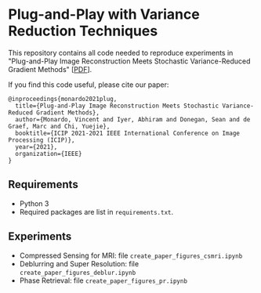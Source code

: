 # Plug-and-Play with Variance Reduction Techniques

This repository contains all code needed to reproduce experiments in "Plug-and-Play Image Reconstruction Meets Stochastic Variance-Reduced Gradient Methods" [[PDF](https://users.ece.cmu.edu/~yuejiec/papers/PnPSVRG_icip2021.pdf)].

If you find this code useful, please cite our paper:
```
@inproceedings{monardo2021plug,
  title={Plug-and-Play Image Reconstruction Meets Stochastic Variance-Reduced Gradient Methods},
  author={Monardo, Vincent and Iyer, Abhiram and Donegan, Sean and de Graef, Marc and Chi, Yuejie},
  booktitle={ICIP 2021-2021 IEEE International Conference on Image Processing (ICIP)},
  year={2021},
  organization={IEEE}
}
```

## Requirements

- Python 3
- Required packages are list in ``requirements.txt``.


## Experiments
- Compressed Sensing for MRI: file ``create_paper_figures_csmri.ipynb``
- Deblurring and Super Resolution: file ``create_paper_figures_deblur.ipynb``
- Phase Retrieval: file ``create_paper_figures_pr.ipynb``